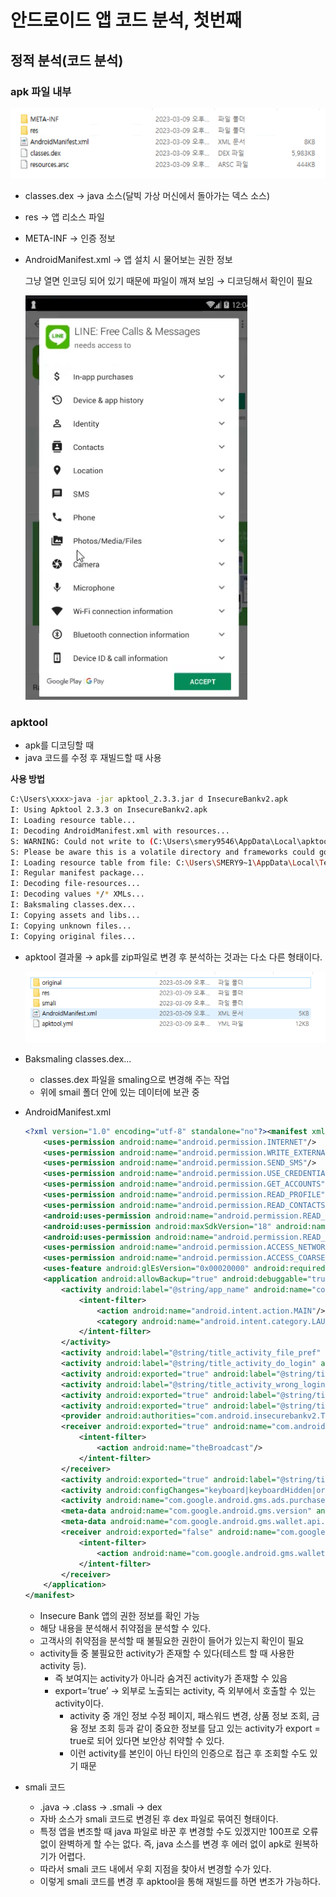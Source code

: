 # 안드로이드 앱 코드 분석, 첫번째

## 정적 분석(코드 분석)

### apk 파일 내부

![Untitled](/Resources/03/ch.03/1.png)

- classes.dex → java 소스(달빅 가상 머신에서 돌아가는 덱스 소스)
- res → 앱 리소스 파일
- META-INF → 인증 정보
- AndroidManifest.xml → 앱 설치 시 물어보는 권한 정보
    
    그냥 열면 인코딩 되어 있기 때문에 파일이 깨져 보임 → 디코딩해서 확인이 필요
    
    ![Untitled](/Resources/03/ch.03/2.png)
    

### apktool

- apk를 디코딩할 때
- java 코드를 수정 후 재빌드할 때 사용

**사용 방법**

```bash
C:\Users\xxxx>java -jar apktool_2.3.3.jar d InsecureBankv2.apk
I: Using Apktool 2.3.3 on InsecureBankv2.apk
I: Loading resource table...
I: Decoding AndroidManifest.xml with resources...
S: WARNING: Could not write to (C:\Users\smery9546\AppData\Local\apktool\framework), using C:\Users\SMERY9~1\AppData\Local\Temp\4\ instead...
S: Please be aware this is a volatile directory and frameworks could go missing, please utilize --frame-path if the default storage directory is unavailable
I: Loading resource table from file: C:\Users\SMERY9~1\AppData\Local\Temp\4\1.apk
I: Regular manifest package...
I: Decoding file-resources...
I: Decoding values */* XMLs...
I: Baksmaling classes.dex...
I: Copying assets and libs...
I: Copying unknown files...
I: Copying original files...
```

- apktool 결과물 → apk를 zip파일로 변경 후 분석하는 것과는 다소 다른 형태이다.
    
    ![Untitled](/Resources/03/ch.03/3.png)
    
- Baksmaling classes.dex...
    - classes.dex 파일을 smaling으로 변경해 주는 작업
    - 위에 smail 폴더 안에 있는 데이터에 보관 중

- AndroidManifest.xml
    
    ```xml
    <?xml version="1.0" encoding="utf-8" standalone="no"?><manifest xmlns:android="http://schemas.android.com/apk/res/android" package="com.android.insecurebankv2" platformBuildVersionCode="22" platformBuildVersionName="5.1.1-1819727">
        <uses-permission android:name="android.permission.INTERNET"/>
        <uses-permission android:name="android.permission.WRITE_EXTERNAL_STORAGE"/>
        <uses-permission android:name="android.permission.SEND_SMS"/>
        <uses-permission android:name="android.permission.USE_CREDENTIALS"/>
        <uses-permission android:name="android.permission.GET_ACCOUNTS"/>
        <uses-permission android:name="android.permission.READ_PROFILE"/>
        <uses-permission android:name="android.permission.READ_CONTACTS"/>
        <android:uses-permission android:name="android.permission.READ_PHONE_STATE"/>
        <android:uses-permission android:maxSdkVersion="18" android:name="android.permission.READ_EXTERNAL_STORAGE"/>
        <android:uses-permission android:name="android.permission.READ_CALL_LOG"/>
        <uses-permission android:name="android.permission.ACCESS_NETWORK_STATE"/>
        <uses-permission android:name="android.permission.ACCESS_COARSE_LOCATION"/>
        <uses-feature android:glEsVersion="0x00020000" android:required="true"/>
        <application android:allowBackup="true" android:debuggable="true" android:icon="@mipmap/ic_launcher" android:label="@string/app_name" android:theme="@android:style/Theme.Holo.Light.DarkActionBar">
            <activity android:label="@string/app_name" android:name="com.android.insecurebankv2.LoginActivity">
                <intent-filter>
                    <action android:name="android.intent.action.MAIN"/>
                    <category android:name="android.intent.category.LAUNCHER"/>
                </intent-filter>
            </activity>
            <activity android:label="@string/title_activity_file_pref" android:name="com.android.insecurebankv2.FilePrefActivity" android:windowSoftInputMode="adjustNothing|stateVisible"/>
            <activity android:label="@string/title_activity_do_login" android:name="com.android.insecurebankv2.DoLogin"/>
            <activity android:exported="true" android:label="@string/title_activity_post_login" android:name="com.android.insecurebankv2.PostLogin"/>
            <activity android:label="@string/title_activity_wrong_login" android:name="com.android.insecurebankv2.WrongLogin"/>
            <activity android:exported="true" android:label="@string/title_activity_do_transfer" android:name="com.android.insecurebankv2.DoTransfer"/>
            <activity android:exported="true" android:label="@string/title_activity_view_statement" android:name="com.android.insecurebankv2.ViewStatement"/>
            <provider android:authorities="com.android.insecurebankv2.TrackUserContentProvider" android:exported="true" android:name="com.android.insecurebankv2.TrackUserContentProvider"/>
            <receiver android:exported="true" android:name="com.android.insecurebankv2.MyBroadCastReceiver">
                <intent-filter>
                    <action android:name="theBroadcast"/>
                </intent-filter>
            </receiver>
            <activity android:exported="true" android:label="@string/title_activity_change_password" android:name="com.android.insecurebankv2.ChangePassword"/>
            <activity android:configChanges="keyboard|keyboardHidden|orientation|screenLayout|screenSize|smallestScreenSize|uiMode" android:name="com.google.android.gms.ads.AdActivity" android:theme="@android:style/Theme.Translucent"/>
            <activity android:name="com.google.android.gms.ads.purchase.InAppPurchaseActivity" android:theme="@style/Theme.IAPTheme"/>
            <meta-data android:name="com.google.android.gms.version" android:value="@integer/google_play_services_version"/>
            <meta-data android:name="com.google.android.gms.wallet.api.enabled" android:value="true"/>
            <receiver android:exported="false" android:name="com.google.android.gms.wallet.EnableWalletOptimizationReceiver">
                <intent-filter>
                    <action android:name="com.google.android.gms.wallet.ENABLE_WALLET_OPTIMIZATION"/>
                </intent-filter>
            </receiver>
        </application>
    </manifest>
    ```
    
    - Insecure Bank 앱의 권한 정보를 확인 가능
    - 해당 내용을 분석해서 취약점을 분석할 수 있다.
    - 고객사의 취약점을 분석할 때 불필요한 권한이 들어가 있는지 확인이 필요
    - activity들 중 불필요한 activity가 존재할 수 있다(테스트 할 때 사용한 activity 등).
        - 즉 보여지는 activity가 아니라 숨겨진 activity가 존재할 수 있음
        - export=’true’ → 외부로 노출되는 activity, 즉 외부에서 호출할 수 있는 activity이다.
            - activity 중 개인 정보 수정 페이지, 패스워드 변경, 상품 정보 조회, 금융 정보 조회 등과 같이 중요한 정보를 담고 있는 activity가 export = true로 되어 있다면 보안상 취약할 수 있다.
            - 이런 activity를 본인이 아닌 타인의 인증으로 접근 후 조회할 수도 있기 때문
- smali 코드
    - .java → .class → .smali → dex
    - 자바 소스가 smali 코드로 변경된 후 dex 파일로 묶여진 형태이다.
    - 특정 앱을 변조할 때 java 파일로 바꾼 후 변경할 수도 있겠지만 100프로 오류 없이 완벽하게 할 수는 없다. 즉, java 소스를 변경 후 에러 없이 apk로 원복하기가 어렵다.
    - 따라서 smali 코드 내에서 우회 지점을 찾아서 변경할 수가 있다.
    - 이렇게 smali 코드를 변경 후 apktool을 통해 재빌드를 하면 변조가 가능하다.